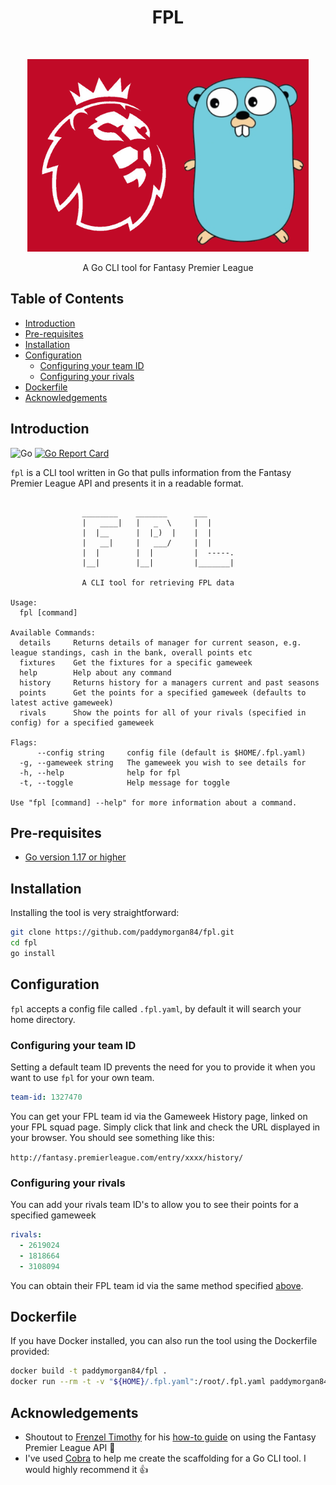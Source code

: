 <h1 align="center"> FPL </h1> <br>
<p align="center">
  <img alt="fpl" title="fpl" src="img/header.png" width="450">
</p>

<p align="center">
  A Go CLI tool for Fantasy Premier League
</p>

<!-- START doctoc generated TOC please keep comment here to allow auto update -->
<!-- DON'T EDIT THIS SECTION, INSTEAD RE-RUN doctoc TO UPDATE -->
## Table of Contents

- [Introduction](#introduction)
- [Pre-requisites](#pre-requisites)
- [Installation](#installation)
- [Configuration](#configuration)
  - [Configuring your team ID](#configuring-your-team-id)
  - [Configuring your rivals](#configuring-your-rivals)
- [Dockerfile](#dockerfile)
- [Acknowledgements](#acknowledgements)

<!-- END doctoc generated TOC please keep comment here to allow auto update -->

## Introduction

![Go](https://github.com/paddymorgan84/fpl/workflows/fpl/badge.svg)
[![Go Report Card](https://goreportcard.com/badge/github.com/paddymorgan84/fpl)](https://goreportcard.com/report/github.com/paddymorgan84/fpl)

`fpl` is a CLI tool written in Go that pulls information from the Fantasy Premier League API and presents it in a readable format.

```text

                ________    _______      ___
                |   ____|   |   _  \     |  |
                |  |__      |  |_)  |    |  |
                |   __|     |   ___/     |  |
                |  |        |  |         |  -----.
                |__|        |__|         |_______|

                A CLI tool for retrieving FPL data

Usage:
  fpl [command]

Available Commands:
  details     Returns details of manager for current season, e.g. league standings, cash in the bank, overall points etc
  fixtures    Get the fixtures for a specific gameweek
  help        Help about any command
  history     Returns history for a managers current and past seasons
  points      Get the points for a specified gameweek (defaults to latest active gameweek)
  rivals      Show the points for all of your rivals (specified in config) for a specified gameweek

Flags:
      --config string     config file (default is $HOME/.fpl.yaml)
  -g, --gameweek string   The gameweek you wish to see details for
  -h, --help              help for fpl
  -t, --toggle            Help message for toggle

Use "fpl [command] --help" for more information about a command.
```

## Pre-requisites

- [Go version 1.17 or higher](https://golang.org/dl/)

## Installation

Installing the tool is very straightforward:

```bash
git clone https://github.com/paddymorgan84/fpl.git
cd fpl
go install
```

## Configuration

`fpl` accepts a config file called `.fpl.yaml`, by default it will search your home directory.

### Configuring your team ID

Setting a default team ID prevents the need for you to provide it when you want to use `fpl` for your own team.

```yaml
team-id: 1327470
```

You can get your FPL team id via the Gameweek History page, linked on your FPL squad page. Simply click that link and check the URL displayed in your browser. You should see something like this:

`http://fantasy.premierleague.com/entry/xxxx/history/`

### Configuring your rivals

You can add your rivals team ID's to allow you to see their points for a specified gameweek

```yaml
rivals:
  - 2619024
  - 1818664
  - 3108094
```

You can obtain their FPL team id via the same method specified [above](#configuring-your-team-id).

## Dockerfile

If you have Docker installed, you can also run the tool using the Dockerfile provided:

```bash
docker build -t paddymorgan84/fpl .
docker run --rm -t -v "${HOME}/.fpl.yaml":/root/.fpl.yaml paddymorgan84/fpl
```

## Acknowledgements

- Shoutout to [Frenzel Timothy](https://medium.com/@frenzelts) for his [how-to guide](https://medium.com/@frenzelts/fantasy-premier-league-api-endpoints-a-detailed-guide-acbd5598eb19) on using the Fantasy Premier League API 👏
- I've used [Cobra](https://github.com/spf13/cobra) to help me create the scaffolding for a Go CLI tool. I would highly recommend it 👍
